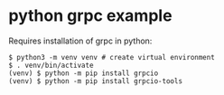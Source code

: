 # python grpc example

Requires installation of grpc in python:
```
$ python3 -m venv venv # create virtual environment
$ . venv/bin/activate
(venv) $ python -m pip install grpcio
(venv) $ python -m pip install grpcio-tools
```
